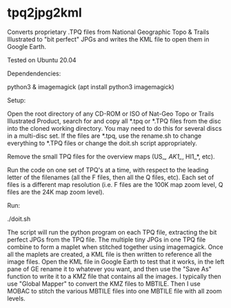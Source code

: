 # tpq2jpg2kml
Converts proprietary .TPQ files from National Geographic Topo & Trails Illustrated to "bit perfect" JPGs and writes the KML file to open them in Google Earth.

Tested on Ubuntu 20.04

Dependendencies:

python3 & imagemagick  (apt install python3 imagemagick)


Setup:

Open the root directory of any CD-ROM or ISO of Nat-Geo Topo or Trails Illustrated Product, search for and copy all *.tpq or *.TPQ files from the disc into the cloned working directory.  You may need to do this for several discs in a multi-disc set.  If the files are *.tpq, use the rename.sh to change everything to *.TPQ files or change the doit.sh script appropriately.

Remove the small TPQ files for the overview maps (US_*, AK1_*, HI1_*, etc).

Run the code on one set of TPQ's at a time, with respect to the leading letter of the filenames  (all the F files, then all the Q files, etc).  Each set of files is a different map resolution (i.e. F files are the 100K map zoom level, Q files are the 24K map zoom level).


Run:

./doit.sh


The script will run the python program on each TPQ file, extracting the bit perfect JPGs from the TPQ file.  The multiple tiny JPGs in one TPQ file combine to form a maplet when stitched together using imagemagick.  Once all the maplets are created, a KML file is then written to reference all the image files.  Open the KML file in Google Earth to test that it works, in the left pane of GE rename it to whatever you want, and then use the "Save As" function to write it to a KMZ file that contains all the images.  I typically then use "Global Mapper" to convert the KMZ files to MBTILE.  Then I use MOBAC to stitch the various MBTILE files into one MBTILE file with all zoom levels.

